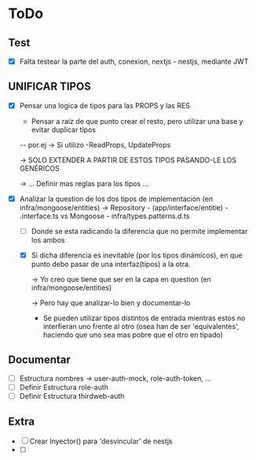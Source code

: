 # ToDo
## Test
- [x] Falta testear la parte del auth, conexion, nextjs - nestjs, mediante JWT
## UNIFICAR TIPOS
- [x] Pensar una logica de tipos para las PROPS y las RES
    - Pensar a raíz de que punto crear el resto, pero utilizar una base y evitar duplicar tipos 

    -- por.ej -> Si utilizo -ReadProps, UpdateProps

    -> SOLO EXTENDER A PARTIR DE ESTOS TIPOS PASANDO-LE LOS GENÉRICOS
     
    -> ... Definir mas reglas para los tipos ...
- [x] Analizar la question de los dos tipos de implementación (en infra/mongoose/entities) -> <Entitie>Repository - (app/interface/entitie) - <entite>.interface.ts vs Mongoose<Pattern> - infra/types.patterns.d.ts
    - [ ] Donde se esta radicando la diferencia que no permite implementar los ambos
    - [x] Si dicha diferencia es inevitable (por los tipos dinámicos), en que punto debo pasar de una interfaz(tipos) a la otra.
        
        -> Yo creo que tiene que ser en la capa en question (en infra/mongoose/entities)
        
        -> Pero hay que analizar-lo bien y documentar-lo

        - Se pueden utilizar tipos distintos de entrada mientras estos no interfieran uno frente al otro (osea han de ser 'equivalentes', haciendo que uno sea mas pobre que el otro en tipado)
## Documentar
- [ ] Estructura nombres -> user-auth-mock, role-auth-token, ...
- [ ] Definir Estructura role-auth
- [ ] Definir Estructura thirdweb-auth
## Extra
- [ ] Crear Inyector() para 'desvincular' de nestjs
- [ ] 
